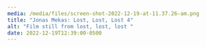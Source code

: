 ```yaml
---
media: /media/files/screen-shot-2022-12-19-at-11.37.26-am.png
title: "Jonas Mekas: Lost, Lost, Lost 4"
alt: "Film still from lost, lost, lost "
date: 2022-12-19T12:39:00-0500
---
```

